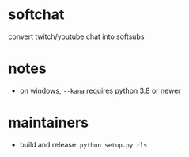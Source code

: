 # softchat
convert twitch/youtube chat into softsubs

# notes
* on windows, `--kana` requires python 3.8 or newer

# maintainers
* build and release: `python setup.py rls`
